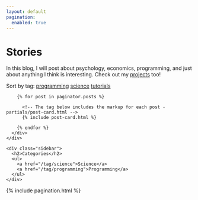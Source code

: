 ```yaml
---
layout: default
pagination:
  enabled: true
---
```




<!-- The main content area -->
<div class="posts">
  <div class="intro" id="markdown">
    <h1>Stories</h1>
    <p>In this blog, I will post about psychology, economics, programming, and just about anything I think is interesting. Check out my <a href="/projects">projects</a> too!</p>
    <p id="featured-tags">Sort by tag: <a href="/tag/programming">programming</a> <a href="/tag/science">science</a> <a href="/tag/tutorials">tutorials</a></p>
  </div>
  <div class="content-area">
    <div class="grid-xlarge">
      <div class="posts__container" itemscope itemtype="http://schema.org/Blog" data-columns="2">

        {% for post in paginator.posts %}

          <!-- The tag below includes the markup for each post - partials/post-card.html -->
          {% include post-card.html %}

        {% endfor %}
      </div>
    </div>

    <div class="sidebar">
      <h2>Categories</h2>
      <ul>
        <a href="/tag/science">Science</a>
        <a href="/tag/programming">Programming</a>
      </ul>
    </div>
  </div>
  {% include pagination.html %}
</div>
